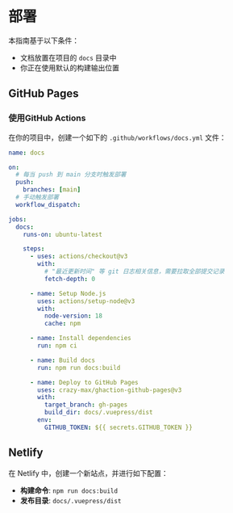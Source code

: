 # 部署

本指南基于以下条件：

- 文档放置在项目的 `docs` 目录中
- 你正在使用默认的构建输出位置

## GitHub Pages

### 使用GitHub Actions

在你的项目中，创建一个如下的 `.github/workflows/docs.yml` 文件：

```yaml
name: docs

on:
  # 每当 push 到 main 分支时触发部署
  push:
    branches: [main]
  # 手动触发部署
  workflow_dispatch:

jobs:
  docs:
    runs-on: ubuntu-latest

    steps:
      - uses: actions/checkout@v3
        with:
          # "最近更新时间" 等 git 日志相关信息，需要拉取全部提交记录
          fetch-depth: 0

      - name: Setup Node.js
        uses: actions/setup-node@v3
        with:
          node-version: 18
          cache: npm

      - name: Install dependencies
        run: npm ci

      - name: Build docs
        run: npm run docs:build

      - name: Deploy to GitHub Pages
        uses: crazy-max/ghaction-github-pages@v3
        with:
          target_branch: gh-pages
          build_dir: docs/.vuepress/dist
        env:
          GITHUB_TOKEN: ${{ secrets.GITHUB_TOKEN }}
```

## Netlify

在 Netlify 中，创建一个新站点，并进行如下配置：

- **构建命令**: `npm run docs:build`
- **发布目录**: `docs/.vuepress/dist`
